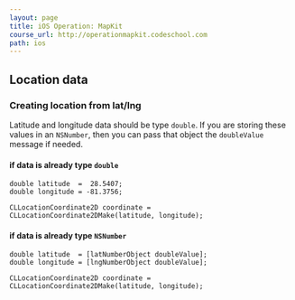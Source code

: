 ```yaml
---
layout: page
title: iOS Operation: MapKit
course_url: http://operationmapkit.codeschool.com
path: ios
---
```



Location data
--------------------------------

### Creating location from lat/lng

Latitude and longitude data should be type `double`.  If you are storing these values in an `NSNumber`, then you can pass that object the `doubleValue` message if needed.

#### if data is already type `double`
```ios
double latitude  =  28.5407;
double longitude = -81.3756;

CLLocationCoordinate2D coordinate = CLLocationCoordinate2DMake(latitude, longitude);
```

#### if data is already type `NSNumber`
```ios
double latitude  = [latNumberObject doubleValue];
double longitude = [lngNumberObject doubleValue];

CLLocationCoordinate2D coordinate = CLLocationCoordinate2DMake(latitude, longitude);
```